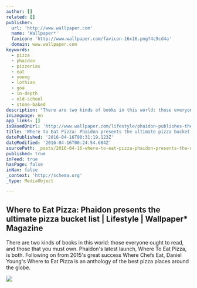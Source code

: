 ```yaml
---
author: []
related: []
publisher:
  url: 'http://www.wallpaper.com'
  name: 'Wallpaper*'
  favicon: 'http://www.wallpaper.com/favicon-16x16.png?4c9cd4a'
  domain: www.wallpaper.com
keywords:
  - pizza
  - phaidon
  - pizzerias
  - eat
  - young
  - lothian
  - goa
  - in-depth
  - old-school
  - stone-baked
description: "There are two kinds of books in this world: those everyone ought to read, and those that you must own. Phaidon's latest launch, Where To Eat Pizza, is both. Following on from 2015's great success Where Chefs Eat, Daniel Young's Where to Eat Pizza is an anthology of the best pizza places around the globe."
inLanguage: en
app_links: []
isBasedOnUrl: 'http://www.wallpaper.com/lifestyle/phaidon-publishes-the-ultimate-pizza-bucket-list-where-to-eat-pizza'
title: 'Where to Eat Pizza: Phaidon presents the ultimate pizza bucket list | Lifestyle | Wallpaper* Magazine'
datePublished: '2016-04-16T00:31:19.123Z'
dateModified: '2016-04-16T00:24:54.684Z'
sourcePath: _posts/2016-04-16-where-to-eat-pizza-phaidon-presents-the-ultimate-pizza-buck.md
published: true
inFeed: true
hasPage: false
inNav: false
_context: 'http://schema.org'
_type: MediaObject

---
```

<article style=""><h1>Where to Eat Pizza: Phaidon presents the ultimate pizza bucket list | Lifestyle | Wallpaper* Magazine</h1><p>There are two kinds of books in this world: those everyone ought to read, and those that you must own. Phaidon's latest launch, Where To Eat Pizza, is both. Following on from 2015's great success Where Chefs Eat, Daniel Young's Where to Eat Pizza is an anthology of the best pizza places around the globe.</p><img src="http://cdn.wallpaper.com/main/2016/03/wheretoeatpizza_p.jpg" /></article>